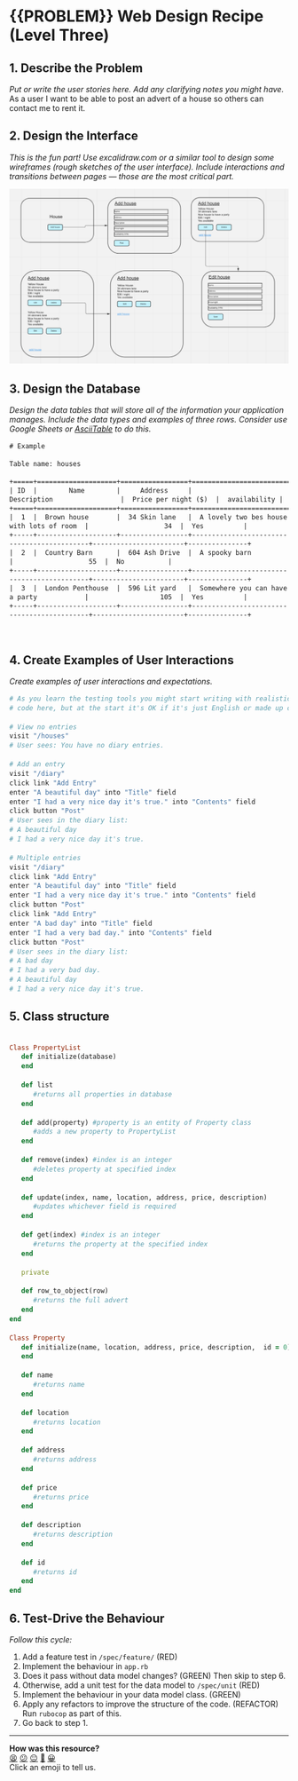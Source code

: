 # {{PROBLEM}} Web Design Recipe (Level Three)

## 1. Describe the Problem

_Put or write the user stories here. Add any clarifying notes you might have._
As a user I want to be able to post an advert of a house so others can contact me to rent it. 



## 2. Design the Interface

_This is the fun part! Use excalidraw.com or a similar tool to design some
wireframes (rough sketches of the user interface). Include interactions and
transitions between pages — those are the most critical part._

![Diary design example](./Design.png)



## 3. Design the Database

_Design the data tables that will store all of the information your application
manages. Include the data types and examples of three rows. Consider use Google
Sheets or [AsciiTable](https://ozh.github.io/ascii-tables/) to do this._



```plain
# Example

Table name: houses

+=====+====================+=================+============================================+=======================+===============+
| ID  |        Name        |     Address     |                Description                 |  Price per night ($)  |  availability |
+=====+====================+=================+============================================+=======================+===============+
|  1  |  Brown house       |  34 Skin lane   |  A lovely two bes house with lots of room  |                   34  |  Yes          |
+-----+--------------------+-----------------+--------------------------------------------+-----------------------+---------------+
|  2  |  Country Barn      |  604 Ash Drive  |  A spooky barn                             |                   55  |  No           |
+-----+--------------------+-----------------+--------------------------------------------+-----------------------+---------------+
|  3  |  London Penthouse  |  596 Lit yard   |  Somewhere you can have a party            |                  105  |  Yes          |
+-----+--------------------+-----------------+--------------------------------------------+-----------------------+---------------+



```

## 4. Create Examples of User Interactions

_Create examples of user interactions and expectations._

```ruby
# As you learn the testing tools you might start writing with realistic test
# code here, but at the start it's OK if it's just English or made up code.

# View no entries
visit "/houses"
# User sees: You have no diary entries.

# Add an entry
visit "/diary"
click link "Add Entry"
enter "A beautiful day" into "Title" field
enter "I had a very nice day it's true." into "Contents" field
click button "Post"
# User sees in the diary list:
# A beautiful day
# I had a very nice day it's true.

# Multiple entries
visit "/diary"
click link "Add Entry"
enter "A beautiful day" into "Title" field
enter "I had a very nice day it's true." into "Contents" field
click button "Post"
click link "Add Entry"
enter "A bad day" into "Title" field
enter "I had a very bad day." into "Contents" field
click button "Post"
# User sees in the diary list:
# A bad day
# I had a very bad day.
# A beautiful day
# I had a very nice day it's true.
```

## 5. Class structure

```ruby

Class PropertyList
   def initialize(database)
   end

   def list
      #returns all properties in database
   end

   def add(property) #property is an entity of Property class
      #adds a new property to PropertyList
   end

   def remove(index) #index is an integer
      #deletes property at specified index
   end

   def update(index, name, location, address, price, description)
      #updates whichever field is required
   end

   def get(index) #index is an integer
      #returns the property at the specified index
   end
   
   private

   def row_to_object(row)
      #returns the full advert
   end
end

Class Property
   def initialize(name, location, address, price, description,  id = 0)
   end

   def name
      #returns name
   end
   
   def location
      #returns location
   end

   def address
      #returns address
   end

   def price
      #returns price
   end

   def description
      #returns description
   end

   def id
      #returns id
   end
end

```

## 6. Test-Drive the Behaviour

_Follow this cycle:_

1. Add a feature test in `/spec/feature/` (RED)
2. Implement the behaviour in `app.rb`
3. Does it pass without data model changes? (GREEN) Then skip to step 6.
4. Otherwise, add a unit test for the data model to `/spec/unit` (RED)
5. Implement the behaviour in your data model class. (GREEN)
6. Apply any refactors to improve the structure of the code. (REFACTOR)  
   Run `rubocop` as part of this.
7. Go back to step 1.


<!-- BEGIN GENERATED SECTION DO NOT EDIT -->

---

**How was this resource?**  
[😫](https://airtable.com/shrUJ3t7KLMqVRFKR?prefill_Repository=makersacademy/web-starter-level-three&prefill_File=recipe/recipe.md&prefill_Sentiment=😫) [😕](https://airtable.com/shrUJ3t7KLMqVRFKR?prefill_Repository=makersacademy/web-starter-level-three&prefill_File=recipe/recipe.md&prefill_Sentiment=😕) [😐](https://airtable.com/shrUJ3t7KLMqVRFKR?prefill_Repository=makersacademy/web-starter-level-three&prefill_File=recipe/recipe.md&prefill_Sentiment=😐) [🙂](https://airtable.com/shrUJ3t7KLMqVRFKR?prefill_Repository=makersacademy/web-starter-level-three&prefill_File=recipe/recipe.md&prefill_Sentiment=🙂) [😀](https://airtable.com/shrUJ3t7KLMqVRFKR?prefill_Repository=makersacademy/web-starter-level-three&prefill_File=recipe/recipe.md&prefill_Sentiment=😀)  
Click an emoji to tell us.

<!-- END GENERATED SECTION DO NOT EDIT -->
